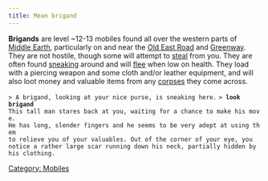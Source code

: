 ```yaml
---
title: Mean brigand
---
```


**Brigands** are level ~12-13 mobiles found all over the western parts
of [Middle Earth](Middle_Earth "wikilink"), particularly on and near the
[Old East Road](Old_East_Road "wikilink") and
[Greenway](Greenway "wikilink"). They are not hostile, though some will
attempt to [steal](steal "wikilink") from you. They are often found
[sneaking](sneak "wikilink") around and will [flee](flee "wikilink")
when low on health. They load with a piercing weapon and some cloth
and/or leather equipment, and will also loot money and valuable items
from any [corpses](corpse "wikilink") they come across.

`> A brigand, looking at your nice purse, is sneaking here.`
`> `**`look brigand`**
`This tall man stares back at you, waiting for a chance to make his move.`
`He has long, slender fingers and he seems to be very adept at using them`
`to relieve you of your valuables. Out of the corner of your eye, you`
`notice a rather large scar running down his neck, partially hidden by`
`his clothing.`

[Category: Mobiles](Category:_Mobiles "wikilink")